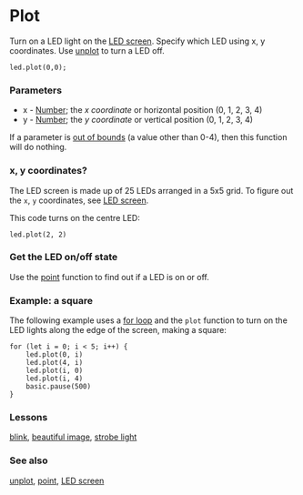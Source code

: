 # Plot

Turn on a LED light on the [LED screen](/microbit/device/screen). Specify which LED using x, y coordinates. Use [unplot](/microbit/reference/led/unplot) to turn a LED off.

```sig
led.plot(0,0);
```

### Parameters

* x - [Number](/microbit/reference/types/number); the *x coordinate* or horizontal position (0, 1, 2, 3, 4)
* y - [Number](/microbit/reference/types/number); the *y coordinate* or vertical position (0, 1, 2, 3, 4)

If a parameter is [out of bounds](/microbit/reference/out-of-bounds) (a value other than 0-4), then this function will do nothing.

### x, y coordinates?

The LED screen is made up of 25 LEDs arranged in a 5x5 grid. To figure out the ``x``, ``y`` coordinates, see [LED screen](/microbit/device/screen).

This code turns on the centre LED:

```blocks
led.plot(2, 2)
```

### Get the LED on/off state

Use the [point](/microbit/reference/led/point) function to find out if a LED is on or off.

### Example: a square

The following example uses a [for loop](/microbit/reference/loops/for) and the `plot` function to turn on the LED lights along the edge of the screen, making a square:

```blocks
for (let i = 0; i < 5; i++) {
    led.plot(0, i)
    led.plot(4, i)
    led.plot(i, 0)
    led.plot(i, 4)
    basic.pause(500)
}
```

### Lessons

[blink](/microbit/lessons/blink), [beautiful  image](/microbit/lessons/beautiful-image), [strobe light](/microbit/lessons/strobe-light)

### See also

[unplot](/microbit/reference/led/unplot), [point](/microbit/reference/led/point), [LED screen](/microbit/device/screen)


